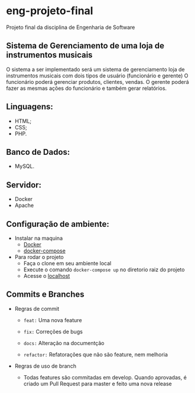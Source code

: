 # eng-projeto-final
Projeto final da disciplina de Engenharia de Software
## Sistema de Gerenciamento de uma loja de instrumentos musicais
O sistema a ser implementado será um sistema de gerenciamento loja de instrumentos musicais com dois tipos de usuário (funcionário e gerente) 
O funcionário poderá gerenciar  produtos, clientes, vendas. 
O gerente poderá fazer as mesmas ações do funcionário e também gerar relatórios.

## Linguagens:
- HTML;
- CSS;
- PHP.

## Banco de Dados:
- MySQL.

## Servidor:
- Docker
- Apache

## Configuração de ambiente:
- Instalar na maquina
    - <a href="https://www.docker.com/">Docker</a>
    - <a href="https://docs.docker.com/compose/install/">docker-compose</a>
- Para rodar o projeto
  - Faça o clone em seu ambiente local
  - Execute o comando `docker-compose up` no diretorio raiz do projeto
  - Acesse o <a href="http://localhost/">localhost</a>

## Commits e Branches
- Regras de commit
  - ``feat:`` Uma nova feature
 
  - ``fix:`` Correções de bugs
    
  - ``docs:`` Alteração na documentção
    
  - ``refactor:`` Refatorações que não são feature, nem melhoria
    
    
- Regras de uso de branch
  - Todas features são commitadas em develop. Quando aprovadas, é criado um Pull Request para master e feito uma nova release
    
    
    
